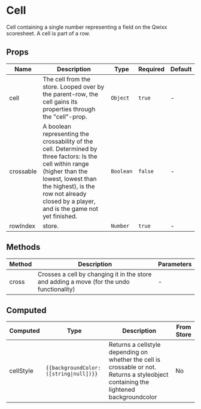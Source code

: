 # Cell

Cell containing a single number representing a field on the Qwixx scoresheet. A cell is part of a row.

## Props

<!-- @vuese:Cell:props:start -->
|Name|Description|Type|Required|Default|
|---|---|---|---|---|
|cell|The cell from the store. Looped over by the parent-row, the cell gains its properties through the "cell"-prop.|`Object`|`true`|-|
|crossable|A boolean representing the crossability of the cell. Determined by three factors: Is the cell within range (higher than the lowest, lowest than the highest), is the row not already closed by a player, and is the game not yet finished.|`Boolean`|`false`|-|
|rowIndex|store.|`Number`|`true`|-|

<!-- @vuese:Cell:props:end -->


## Methods

<!-- @vuese:Cell:methods:start -->
|Method|Description|Parameters|
|---|---|---|
|cross|Crosses a cell by changing it in the store and adding a move (for the undo functionality)|-|

<!-- @vuese:Cell:methods:end -->


## Computed

<!-- @vuese:Cell:computed:start -->
|Computed|Type|Description|From Store|
|---|---|---|---|
|cellStyle|`{{backgroundColor:([string\|null])}}`|Returns a cellstyle depending on whether the cell is crossable or not. Returns a styleobject containing the lightened backgroundcolor|No|

<!-- @vuese:Cell:computed:end -->


